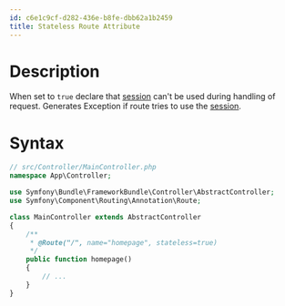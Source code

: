 ```yaml
---
id: c6e1c9cf-d282-436e-b8fe-dbb62a1b2459
title: Stateless Route Attribute
---
```


# Description

When set to `true` declare that [session](20201109150950-sessions) can't
be used during handling of request. Generates Exception if route tries
to use the [session](20201109150950-sessions).

# Syntax

``` php
// src/Controller/MainController.php
namespace App\Controller;

use Symfony\Bundle\FrameworkBundle\Controller\AbstractController;
use Symfony\Component\Routing\Annotation\Route;

class MainController extends AbstractController
{
    /**
     * @Route("/", name="homepage", stateless=true)
     */
    public function homepage()
    {
        // ...
    }
}
```
